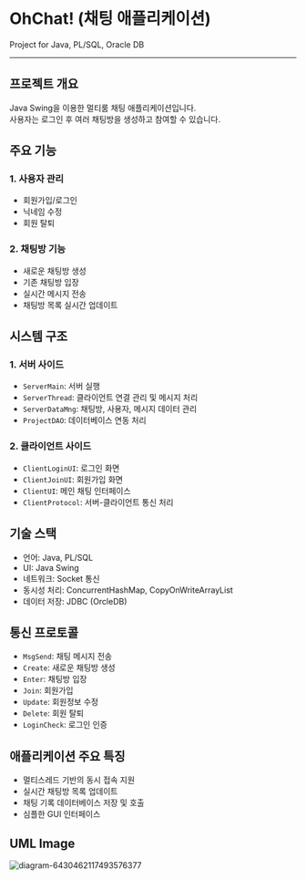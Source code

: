 # OhChat! (채팅 애플리케이션)
Project for Java, PL/SQL, Oracle DB

---

## **프로젝트 개요**
Java Swing을 이용한 멀티룸 채팅 애플리케이션입니다.  
사용자는 로그인 후 여러 채팅방을 생성하고 참여할 수 있습니다.

## **주요 기능**
### **1. 사용자 관리**
- 회원가입/로그인
- 닉네임 수정
- 회원 탈퇴

### **2. 채팅방 기능**
- 새로운 채팅방 생성
- 기존 채팅방 입장
- 실시간 메시지 전송
- 채팅방 목록 실시간 업데이트

## **시스템 구조**
### **1. 서버 사이드**
- `ServerMain`: 서버 실행
- `ServerThread`: 클라이언트 연결 관리 및 메시지 처리
- `ServerDataMng`: 채팅방, 사용자, 메시지 데이터 관리
- `ProjectDAO`: 데이터베이스 연동 처리

### **2. 클라이언트 사이드**
- `ClientLoginUI`: 로그인 화면
- `ClientJoinUI`: 회원가입 화면
- `ClientUI`: 메인 채팅 인터페이스
- `ClientProtocol`: 서버-클라이언트 통신 처리

## **기술 스택**
- 언어: Java, PL/SQL
- UI: Java Swing
- 네트워크: Socket 통신
- 동시성 처리: ConcurrentHashMap, CopyOnWriteArrayList
- 데이터 저장: JDBC (OrcleDB)

## **통신 프로토콜**
- `MsgSend`: 채팅 메시지 전송
- `Create`: 새로운 채팅방 생성
- `Enter`: 채팅방 입장
- `Join`: 회원가입
- `Update`: 회원정보 수정
- `Delete`: 회원 탈퇴
- `LoginCheck`: 로그인 인증

## **애플리케이션 주요 특징**
- 멀티스레드 기반의 동시 접속 지원
- 실시간 채팅방 목록 업데이트
- 채팅 기록 데이터베이스 저장 및 호출
- 심플한 GUI 인터페이스

## UML Image
![diagram-6430462117493576377](https://github.com/user-attachments/assets/cf3bdadc-b944-4a8e-8ebe-18f098647d03)

